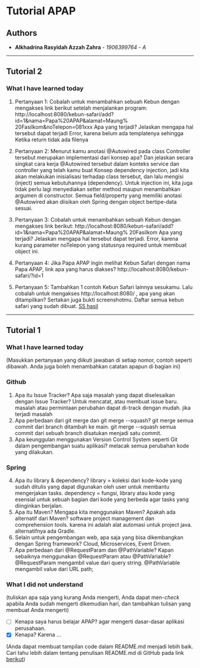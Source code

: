 # Tutorial APAP
## Authors
* **Alkhadrina Rasyidah Azzah Zahra** - *1906399764* - *A*

---
## Tutorial 2
### What I have learned today

1.  Pertanyaan 1: Cobalah untuk menambahkan sebuah Kebun dengan mengakses link berikut setelah menjalankan program: http://localhost:8080/kebun-safari/add?id=1&nama=Papa%20APAP&alamat=Maung% 20Fasilkom&noTelepon=081xxx Apa yang terjadi? Jelaskan mengapa hal tersebut dapat terjadi
Error, karena belum ada templatenya sehingga Ketika return tidak ada filenya

2.  Pertanyaan 2: Menurut kamu anotasi @Autowired pada class Controller tersebut merupakan implementasi dari konsep apa? Dan jelaskan secara singkat cara kerja @Autowired tersebut dalam konteks service dan controller yang telah kamu buat
Konsep dependency injection, jadi kita akan melakukan inisialisasi terhadap class tersebut, dan lalu mengisi (inject) semua kebutuhannya (dependency). Untuk injection ini, kita juga tidak perlu lagi menyediakan setter method maupun menambahkan argumen di constructor. Semua field/property yang memiliki anotasi @Autowired akan diisikan oleh Spring dengan object bertipe-data sesuai.

3.  Pertanyaan 3: Cobalah untuk menambahkan sebuah Kebun dengan mengakses link berikut: http://localhost:8080/kebun-safari/add?id=1&nama=Papa%20APAP&alamat=Maung% 20Fasilkom Apa yang terjadi? Jelaskan mengapa hal tersebut dapat terjadi.
Error, karena kurang parameter noTelepon yang statusnya required untuk membuat object ini.

4.  Pertanyaan 4: Jika Papa APAP ingin melihat Kebun Safari dengan nama Papa APAP, link apa yang harus diakses?
http://localhost:8080/kebun-safari/?id=1

5.  Pertanyaan 5: Tambahkan 1 contoh Kebun Safari lainnya sesukamu. Lalu cobalah untuk mengakses http://localhost:8080/ , apa yang akan ditampilkan? Sertakan juga bukti screenshotmu.
Daftar semua kebun safari yang sudah dibuat.
[SS hasil](https://ibb.co/SXn3dDL)


---
## Tutorial 1
### What I have learned today
(Masukkan pertanyaan yang diikuti jawaban di setiap nomor, contoh seperti dibawah. Anda
juga boleh menambahkan catatan apapun di bagian ini)
### Github
1. Apa itu Issue Tracker? Apa saja masalah yang dapat diselesaikan dengan Issue Tracker?
Untuk mencatat, atau membuat issue baru. masalah atau permintaan perubahan dapat di-track dengan mudah.
jika terjadi masalah
2. Apa perbedaan dari git merge dan git merge --squash?
git merge semua commit dari branch ditambah ke main.
git merge --squash semua commit dari sebuah branch disatukan menjadi satu commit.
3. Apa keunggulan menggunakan Version Control System seperti Git dalam pengembangan
suatu aplikasi? 
melacak semua perubahan kode yang dilakukan.
### Spring
4. Apa itu library & dependency?
library = koleksi dari kode-kode yang sudah ditulis yang dapat digunakan oleh user untuk membantu mengerjakan tasks.
dependency = fungsi, library atau kode yang esensial untuk sebuah bagian dari kode yang berbeda agar tasks yang diinginkan berjalan.
5. Apa itu Maven? Mengapa kita menggunakan Maven? Apakah ada alternatif dari Maven? software project management dan comprehension tools. karena ini adalah alat automasi untuk project java. alternatifnya ada Gradle.
6. Selain untuk pengembangan web, apa saja yang bisa dikembangkan dengan Spring framework?
Cloud, Microservices, Event Driven.
7. Apa perbedaan dari @RequestParam dan @PathVariable? Kapan sebaiknya
menggunakan @RequestParam atau @PathVariable?
@RequestParam mengambil value dari query string. @PathVariable mengambil value dari URL path;
### What I did not understand
(tuliskan apa saja yang kurang Anda mengerti, Anda dapat men-_check_ apabila Anda
sudah mengerti dikemudian hari, dan tambahkan tulisan yang membuat Anda mengerti)
- [ ] Kenapa saya harus belajar APAP?
agar mengerti dasar-dasar aplikasi perusahaan.
- [x] Kenapa?
Karena …

(Anda dapat membuat tampilan code dalam README.md menjadi lebih baik. Cari tahu
lebih dalam tentang penulisan README.md di GitHub pada link
[berikut](https://help.github.com/en/articles/basic-writing-and-formatting-syntax))
